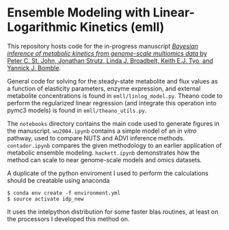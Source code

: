 # Ensemble Modeling with Linear-Logarithmic Kinetics (emll)

This repository hosts code for the in-progress manuscript [*Bayesian inference of metabolic kinetics from genome-scale multiomics data* by Peter C. St. John, Jonathan Strutz, Linda J. Broadbelt, Keith E.J. Tyo, and Yannick J. Bomble](https://doi.org/10.1101/450163).

General code for solving for the steady-state metabolite and flux values as a function of elasticity parameters, enzyme expression, and external metabolite concentrations is found in `emll/linlog_model.py`. Theano code to perform the regularized linear regression (and integrate this operation into pymc3 models) is found in `emll/theano_utils.py`.

The `notebooks` directory contains the main code used to generate figures in the manuscript. `wu2004.ipynb` contains a simple model of an *in vitro* pathway, used to compare NUTS and ADVI inference methods. `contador.ipynb` compares the given methodology to an earlier application of metabolic ensemble modeling. `hackett.ipynb` demonstrates how the method can scale to near genome-scale models and omics datasets.

A duplicate of the python enviroment I used to perform the calculations should be creatable using anaconda
```
$ conda env create -f environment.yml
$ source activate idp_new
```
It uses the intelpython distribution for some faster blas routines, at least on the processors I developed this method on.
